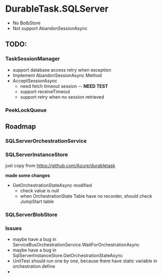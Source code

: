 # DurableTask.SQLServer

* No BolbStore
* Not support AbandonSessionAsync


## TODO:

### TaskSessionManager

* support database access retry when exception
* Implement AbandonSessionAsync Method
* AcceptSessionAsync 
  * need fetch timeout session -- **NEED TEST**
  * support receiveTimeout
  * support retry when no session retrieved


### PeekLockQueue

## Roadmap

### SQLServerOrchestrationService

### SQLServerInstanceStore

just copy from https://github.com/Azure/durabletask

**made some changes**

* GetOrchestrationStateAsync modified
  * check value is null
  * when OrchestrationState Table have no recorder, should check JumpStart table

### SQLServerBlobStore


### Issues

* maybe have a bug in ServiceBusOrchestrationService.WaitForOrchestrationAsync
* maybe have a bug in SqlServerInstanceStore.GetOrchestrationStateAsync
* UnitTest should run one by one, because there have static variable in orchestration define
* 
